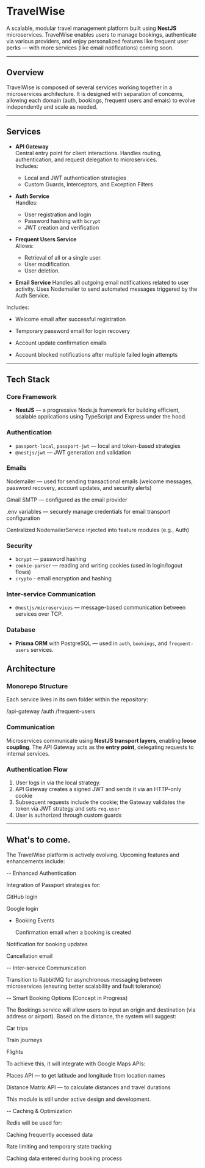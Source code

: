 # TravelWise

A scalable, modular travel management platform built using **NestJS** microservices. TravelWise enables users to manage bookings, authenticate via various providers, and enjoy personalized features like frequent user perks — with more services (like email notifications) coming soon.

---

## Overview

TravelWise is composed of several services working together in a microservices architecture. It is designed with separation of concerns, allowing each domain (auth, bookings, frequent users and emais) to evolve independently and scale as needed.

---

## Services

- **API Gateway**  
  Central entry point for client interactions. Handles routing, authentication, and request delegation to microservices.  
  Includes:

  - Local and JWT authentication strategies
  - Custom Guards, Interceptors, and Exception Filters

- **Auth Service**  
  Handles:

  - User registration and login
  - Password hashing with `bcrypt`
  - JWT creation and verification

- **Frequent Users Service**  
  Allows:

  - Retrieval of all or a single user.
  - User modification.
  - User deletion.

- **Email Service**
  Handles all outgoing email notifications related to user activity. Uses Nodemailer to send automated messages triggered by the Auth Service.

Includes:

- Welcome email after successful registration

- Temporary password email for login recovery

- Account update confirmation emails

- Account blocked notifications after multiple failed login attempts

---

## Tech Stack

### Core Framework

- **NestJS** — a progressive Node.js framework for building efficient, scalable applications using TypeScript and Express under the hood.

### Authentication

- `passport-local`, `passport-jwt` — local and token-based strategies
- `@nestjs/jwt` — JWT generation and validation

### Emails

Nodemailer — used for sending transactional emails (welcome messages, password recovery, account updates, and security alerts)

Gmail SMTP — configured as the email provider

.env variables — securely manage credentials for email transport configuration

Centralized NodemailerService injected into feature modules (e.g., Auth)

### Security

- `bcrypt` — password hashing
- `cookie-parser` — reading and writing cookies (used in login/logout flows)
- `crypto` - email encryption and hashing

### Inter-service Communication

- `@nestjs/microservices` — message-based communication between services over TCP.

### Database

- **Prisma ORM** with PostgreSQL — used in `auth`, `bookings`, and `frequent-users` services.

## Architecture

### Monorepo Structure

Each service lives in its own folder within the repository:

/api-gateway
/auth
/frequent-users

### Communication

Microservices communicate using **NestJS transport layers**, enabling **loose coupling**. The API Gateway acts as the **entry point**, delegating requests to internal services.

### Authentication Flow

1. User logs in via the local strategy.
2. API Gateway creates a signed JWT and sends it via an HTTP-only cookie
3. Subsequent requests include the cookie; the Gateway validates the token via JWT strategy and sets `req.user`
4. User is authorized through custom guards

---

## What's to come.

The TravelWise platform is actively evolving. Upcoming features and enhancements include:

-- Enhanced Authentication

Integration of Passport strategies for:

GitHub login

Google login

- Booking Events

  Confirmation email when a booking is created

Notification for booking updates

Cancellation email

-- Inter-service Communication

Transition to RabbitMQ for asynchronous messaging between microservices
(ensuring better scalability and fault tolerance)

-- Smart Booking Options (Concept in Progress)

The Bookings service will allow users to input an origin and destination (via address or airport). Based on the distance, the system will suggest:

Car trips

Train journeys

Flights

To achieve this, it will integrate with Google Maps APIs:

Places API — to get latitude and longitude from location names

Distance Matrix API — to calculate distances and travel durations

This module is still under active design and development.

-- Caching & Optimization

Redis will be used for:

Caching frequently accessed data

Rate limiting and temporary state tracking

Caching data entered during booking process
